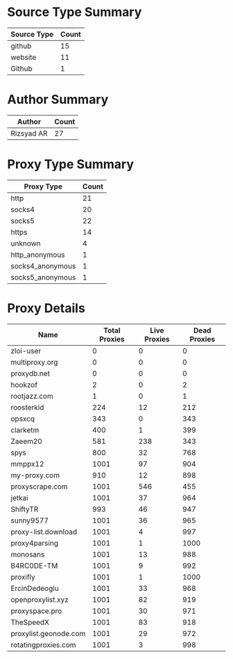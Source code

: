 # Source Type Summary

| Source Type | Count |
|-------------|-------|
| github | 15 |
| website | 11 |
| Github | 1 |


# Author Summary

| Author | Count |
|--------|-------|
| Rizsyad AR | 27 |


# Proxy Type Summary

| Proxy Type | Count |
|------------|-------|
| http | 21 |
| socks4 | 20 |
| socks5 | 22 |
| https | 14 |
| unknown | 4 |
| http_anonymous | 1 |
| socks4_anonymous | 1 |
| socks5_anonymous | 1 |


# Proxy Details

| Name | Total Proxies | Live Proxies | Dead Proxies |
|------|---------------|--------------|---------------|
| zloi-user | 0 | 0 | 0 |
| multiproxy.org | 0 | 0 | 0 |
| proxydb.net | 0 | 0 | 0 |
| hookzof | 2 | 0 | 2 |
| rootjazz.com | 1 | 0 | 1 |
| roosterkid | 224 | 12 | 212 |
| opsxcq | 343 | 0 | 343 |
| clarketm | 400 | 1 | 399 |
| Zaeem20 | 581 | 238 | 343 |
| spys | 800 | 32 | 768 |
| mmppx12 | 1001 | 97 | 904 |
| my-proxy.com | 910 | 12 | 898 |
| proxyscrape.com | 1001 | 546 | 455 |
| jetkai | 1001 | 37 | 964 |
| ShiftyTR | 993 | 46 | 947 |
| sunny9577 | 1001 | 36 | 965 |
| proxy-list.download | 1001 | 4 | 997 |
| proxy4parsing | 1001 | 1 | 1000 |
| monosans | 1001 | 13 | 988 |
| B4RC0DE-TM | 1001 | 9 | 992 |
| proxifly | 1001 | 1 | 1000 |
| ErcinDedeoglu | 1001 | 33 | 968 |
| openproxylist.xyz | 1001 | 82 | 919 |
| proxyspace.pro | 1001 | 30 | 971 |
| TheSpeedX | 1001 | 83 | 918 |
| proxylist.geonode.com | 1001 | 29 | 972 |
| rotatingproxies.com | 1001 | 3 | 998 |
